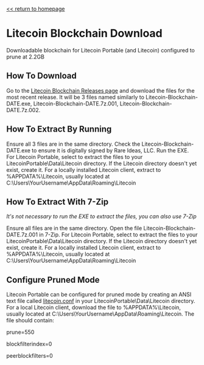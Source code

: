 [&lt;&lt; return to homepage](../)

# Litecoin Blockchain Download

Downloadable blockchain for Litecoin Portable (and Litecoin) configured to prune at 2.2GB

## How To Download

Go to the [Litecoin Blockchain Releases page](https://github.com/Blockchains-Download/Litecoin/releases) and download the files for the most recent release. It will be 3 files named similarly to Litecoin-Blockchain-DATE.exe, Litecoin-Blockchain-DATE.7z.001, Litecoin-Blockchain-DATE.7z.002.

## How To Extract By Running

Ensure all 3 files are in the same directory. Check the Litecoin-Blockchain-DATE.exe to ensure it is digitally signed by Rare Ideas, LLC. Run the EXE. For Litecoin Portable, select to extract the files to your LitecoinPortable\Data\Litecoin directory. If the Litecoin directory doesn't yet exist, create it. For a locally installed Litecoin client, extract to %APPDATA%\Litecoin, usually located at C:\Users\YourUsername\AppData\Roaming\Litecoin

## How To Extract With 7-Zip

*It's not necessary to run the EXE to extract the files, you can also use 7-Zip*

Ensure all files are in the same directory. Open the file Litecoin-Blockchain-DATE.7z.001 in 7-Zip. For Litecoin Portable, select to extract the files to your LitecoinPortable\Data\Litecoin directory. If the Litecoin directory doesn't yet exist, create it. For a locally installed Litecoin client, extract to %APPDATA%\Litecoin, usually located at C:\Users\YourUsername\AppData\Roaming\Litecoin

## Configure Pruned Mode

Litecoin Portable can be configured for pruned mode by creating an ANSI text file called [litecoin.conf](litecoin.conf) in your LitecoinPortable\Data\Litecoin directory. For a local Litecoin client, download the file to %APPDATA%\Litecoin, usually located at C:\Users\YourUsername\AppData\Roaming\Litecoin. The file should contain:

prune=550

blockfilterindex=0

peerblockfilters=0
